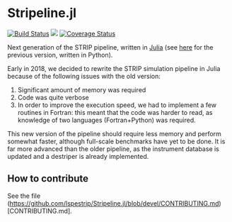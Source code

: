 # Stripeline.jl

[![Build Status](https://travis-ci.org/lspestrip/Stripeline.jl.svg?branch=master)](https://travis-ci.org/lspestrip/Stripeline.jl)
[![](https://img.shields.io/badge/docs-latest-blue.svg)](https://lspestrip.github.io/Stripeline.jl/latest)
[![Coverage Status](https://img.shields.io/coveralls/lspestrip/Stripeline.jl.svg)](https://coveralls.io/r/lspestrip/Stripeline.jl?branch=master)

Next generation of the STRIP pipeline, written in [Julia](https://julialang.org)
(see [here](https://github.com/lspestrip/stipelinepy) for the previous version,
written in Python).

Early in 2018, we decided to rewrite the STRIP simulation pipeline in Julia
because of the following issues with the old version:

1. Significant amount of memory was required
2. Code was quite verbose
3. In order to improve the execution speed, we had to implement a few
   routines in Fortran: this meant that the code was harder to read,
   as knowledge of two languages (Fortran+Python) was required.

This new version of the pipeline should require less memory and perform somewhat
faster, although full-scale benchmarks have yet to be done. It is far more
advanced than the older pipeline, as the instrument database is updated and a
destriper is already implemented.

## How to contribute

See the file
(https://github.com/lspestrip/Stripeline.jl/blob/devel/CONTRIBUTING.md)[CONTRIBUTING.md].
